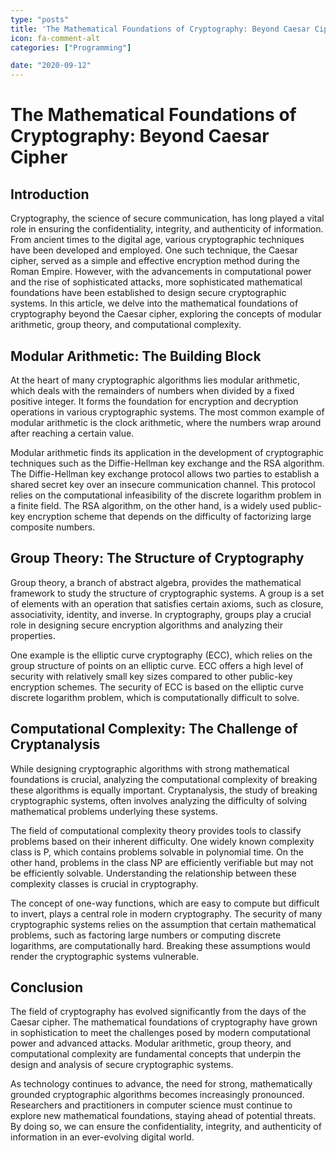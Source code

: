 ```yaml
---
type: "posts"
title: 'The Mathematical Foundations of Cryptography: Beyond Caesar Cipher'
icon: fa-comment-alt
categories: ["Programming"]

date: "2020-09-12"
---
```




# The Mathematical Foundations of Cryptography: Beyond Caesar Cipher

## Introduction

Cryptography, the science of secure communication, has long played a vital role in ensuring the confidentiality, integrity, and authenticity of information. From ancient times to the digital age, various cryptographic techniques have been developed and employed. One such technique, the Caesar cipher, served as a simple and effective encryption method during the Roman Empire. However, with the advancements in computational power and the rise of sophisticated attacks, more sophisticated mathematical foundations have been established to design secure cryptographic systems. In this article, we delve into the mathematical foundations of cryptography beyond the Caesar cipher, exploring the concepts of modular arithmetic, group theory, and computational complexity.

## Modular Arithmetic: The Building Block

At the heart of many cryptographic algorithms lies modular arithmetic, which deals with the remainders of numbers when divided by a fixed positive integer. It forms the foundation for encryption and decryption operations in various cryptographic systems. The most common example of modular arithmetic is the clock arithmetic, where the numbers wrap around after reaching a certain value.

Modular arithmetic finds its application in the development of cryptographic techniques such as the Diffie-Hellman key exchange and the RSA algorithm. The Diffie-Hellman key exchange protocol allows two parties to establish a shared secret key over an insecure communication channel. This protocol relies on the computational infeasibility of the discrete logarithm problem in a finite field. The RSA algorithm, on the other hand, is a widely used public-key encryption scheme that depends on the difficulty of factorizing large composite numbers.

## Group Theory: The Structure of Cryptography

Group theory, a branch of abstract algebra, provides the mathematical framework to study the structure of cryptographic systems. A group is a set of elements with an operation that satisfies certain axioms, such as closure, associativity, identity, and inverse. In cryptography, groups play a crucial role in designing secure encryption algorithms and analyzing their properties.

One example is the elliptic curve cryptography (ECC), which relies on the group structure of points on an elliptic curve. ECC offers a high level of security with relatively small key sizes compared to other public-key encryption schemes. The security of ECC is based on the elliptic curve discrete logarithm problem, which is computationally difficult to solve.

## Computational Complexity: The Challenge of Cryptanalysis

While designing cryptographic algorithms with strong mathematical foundations is crucial, analyzing the computational complexity of breaking these algorithms is equally important. Cryptanalysis, the study of breaking cryptographic systems, often involves analyzing the difficulty of solving mathematical problems underlying these systems.

The field of computational complexity theory provides tools to classify problems based on their inherent difficulty. One widely known complexity class is P, which contains problems solvable in polynomial time. On the other hand, problems in the class NP are efficiently verifiable but may not be efficiently solvable. Understanding the relationship between these complexity classes is crucial in cryptography.

The concept of one-way functions, which are easy to compute but difficult to invert, plays a central role in modern cryptography. The security of many cryptographic systems relies on the assumption that certain mathematical problems, such as factoring large numbers or computing discrete logarithms, are computationally hard. Breaking these assumptions would render the cryptographic systems vulnerable.

## Conclusion

The field of cryptography has evolved significantly from the days of the Caesar cipher. The mathematical foundations of cryptography have grown in sophistication to meet the challenges posed by modern computational power and advanced attacks. Modular arithmetic, group theory, and computational complexity are fundamental concepts that underpin the design and analysis of secure cryptographic systems.

As technology continues to advance, the need for strong, mathematically grounded cryptographic algorithms becomes increasingly pronounced. Researchers and practitioners in computer science must continue to explore new mathematical foundations, staying ahead of potential threats. By doing so, we can ensure the confidentiality, integrity, and authenticity of information in an ever-evolving digital world.